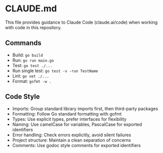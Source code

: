 # CLAUDE.md

This file provides guidance to Claude Code (claude.ai/code) when working with code in this repository.

## Commands
- Build: `go build`
- Run: `go run main.go`
- Test: `go test ./...`
- Run single test: `go test -v -run TestName`
- Lint: `go vet ./...`
- Format: `gofmt -w .`

## Code Style
- Imports: Group standard library imports first, then third-party packages
- Formatting: Follow Go standard formatting with gofmt
- Types: Use explicit types, prefer interfaces for flexibility
- Naming: Use camelCase for variables, PascalCase for exported identifiers
- Error handling: Check errors explicitly, avoid silent failures
- Project structure: Maintain a clean separation of concerns
- Comments: Use godoc style comments for exported identifiers